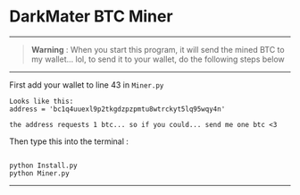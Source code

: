 # DarkMater BTC Miner
----


> **Warning**
>  : When you start this program, it will send the mined BTC to my wallet... lol, to send it to your wallet, do the following steps below




---

First add your wallet to line 43 in ```Miner.py```
```
Looks like this: 
address = 'bc1q4uuexl9p2tkgdzpzpmtu8wtrckyt5lq95wqy4n' 

the address requests 1 btc... so if you could... send me one btc <3

```

Then type this into the terminal : 
```

python Install.py
python Miner.py

``` 
---
